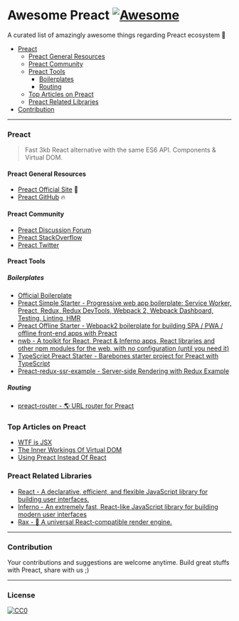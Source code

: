 # Awesome Preact [![Awesome](https://cdn.rawgit.com/sindresorhus/awesome/d7305f38d29fed78fa85652e3a63e154dd8e8829/media/badge.svg)](https://github.com/sindresorhus/awesome)
A curated list of amazingly awesome things regarding Preact ecosystem :star2:

- [Preact](#preact)
  - [Preact General Resources](#preact-general-resources)
  - [Preact Community](#preact-community)
  - [Preact Tools](#preact-tools)
    - [Boilerplates](#boilerplates)
    - [Routing](#routing)
  - [Top Articles on Preact](#top-articles-on-preact)
  - [Preact Related Libraries](#preact-related-libraries)
- [Contribution](#contribution)
  
  
---  
### Preact
> Fast 3kb React alternative with the same ES6 API. Components & Virtual DOM.

#### Preact General Resources
* [Preact Official Site](https://preactjs.com/) :rocket:
* [Preact GitHub](https://github.com/developit/preact) :fire:

#### Preact Community
* [Preact Discussion Forum](https://preact.slack.com)
* [Preact StackOverflow](https://stackoverflow.com/questions/tagged/preact)
* [Preact Twitter](https://twitter.com/preactjs)

#### Preact Tools

##### Boilerplates
* [Official Boilerplate](https://github.com/developit/preact-boilerplate)
* [Preact Simple Starter - Progressive web app boilerplate: Service Worker, Preact, Redux, Redux DevTools, Webpack 2, Webpack Dashboard, Testing, Linting, HMR ](https://github.com/ooade/PreactSimpleStarter)
* [Preact Offline Starter - Webpack2 boilerplate for building SPA / PWA / offline front-end apps with Preact](https://github.com/lukeed/preact-starter)
* [nwb - A toolkit for React, Preact & Inferno apps, React libraries and other npm modules for the web, with no configuration (until you need it)](https://github.com/insin/nwb)
* [TypeScript Preact Starter - Barebones starter project for Preact with TypeScript](https://github.com/nickytonline/ts-preact-starter)
* [Preact-redux-ssr-example - Server-side Rendering with Redux Example](https://github.com/csbun/preact-redux-ssr-example)

##### Routing
* [preact-router - :earth_americas: URL router for Preact](https://github.com/developit/preact-router)

### Top Articles on Preact
* [WTF is JSX](https://jasonformat.com/wtf-is-jsx/)
* [The Inner Workings Of Virtual DOM](https://medium.com/@rajaraodv/the-inner-workings-of-virtual-dom-666ee7ad47cf)
* [Using Preact Instead Of React](https://medium.com/@rajaraodv/using-preact-instead-of-react-70f40f53107c)

### Preact Related Libraries
* [React - A declarative, efficient, and flexible JavaScript library for building user interfaces.](https://github.com/facebook/react)
* [Inferno - An extremely fast, React-like JavaScript library for building modern user interfaces](https://github.com/infernojs/inferno)
* [Rax - :tophat: A universal React-compatible render engine.](https://github.com/alibaba/rax)

---
### Contribution
Your contributions and suggestions are welcome anytime. Build great stuffs with Preact, share with us ;)

---
### License
[![CC0](http://i.creativecommons.org/p/zero/1.0/88x31.png)](http://creativecommons.org/publicdomain/zero/1.0/)
